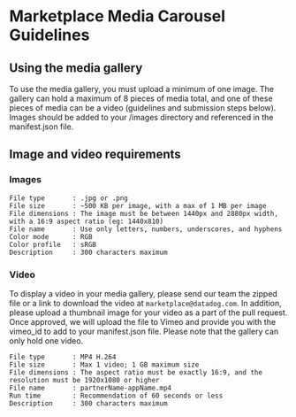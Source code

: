 # Marketplace Media Carousel Guidelines

## Using the media gallery

To use the media gallery, you must upload a minimum of one image. The gallery
can hold a maximum of 8 pieces of media total, and one of these pieces of media
can be a video (guidelines and submission steps below). Images should be
added to your /images directory and referenced in the manifest.json file.


## Image and video requirements

### Images

```
File type       : .jpg or .png
File size       : ~500 KB per image, with a max of 1 MB per image
File dimensions : The image must be between 1440px and 2880px width, with a 16:9 aspect ratio (eg: 1440x810)
File name       : Use only letters, numbers, underscores, and hyphens
Color mode      : RGB
Color profile   : sRGB
Description     : 300 characters maximum
```

### Video

To display a video in your media gallery, please send our team the zipped file
or a link to download the video at `marketplace@datadog.com`. In addition,
please upload a thumbnail image for your video as a part of the pull request.
Once approved, we will upload the file to Vimeo and provide you with the
vimeo_id to add to your manifest.json file.  Please note that the gallery can
only hold one video.

```
File type       : MP4 H.264
File size       : Max 1 video; 1 GB maximum size
File dimensions : The aspect ratio must be exactly 16:9, and the resolution must be 1920x1080 or higher
File name       : partnerName-appName.mp4
Run time        : Recommendation of 60 seconds or less
Description     : 300 characters maximum
```
